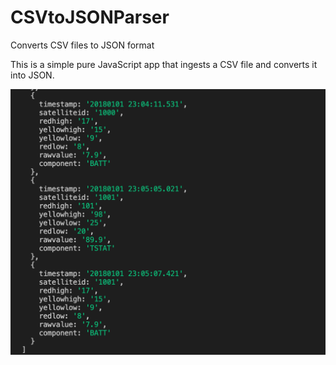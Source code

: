 # CSVtoJSONParser

Converts CSV files to JSON format

This is a simple pure JavaScript app that ingests a CSV file and converts it into JSON.

![Alt text](static/Screenshot.png?raw=true "Title")
